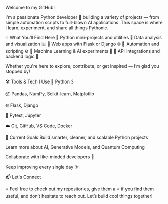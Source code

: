 Welcome to my GitHub!        
            
I'm a passionate Python developer 🐍 building a variety of projects — from simple automation scripts to full-blown AI applications. This space is where I learn, experiment, and share all things Pythonic.

💡 What You’ll Find Here
🔸 Python mini-projects and utilities
🔸 Data analysis and visualization 📊
🔸 Web apps with Flask or Django 🌐
🔸 Automation and scripting ⚙️
🔸 Machine Learning & AI experiments 🤖
🔸 API integrations and backend logic 🔌

Whether you're here to explore, contribute, or get inspired — I’m glad you stopped by!

🛠️ Tools & Tech I Use
🐍 Python 3

📦 Pandas, NumPy, Scikit-learn, Matplotlib

🌐 Flask, Django

🧪 Pytest, Jupyter

☁️ Git, GitHub, VS Code, Docker

🚀 Current Goals
Build smarter, cleaner, and scalable Python projects

Learn more about AI, Generative Models, and Quantum Computing

Collaborate with like-minded developers 💬

Keep improving every single day ☀️

📬 Let's Connect


⭐ Feel free to check out my repositories, give them a ⭐ if you find them useful, and don’t hesitate to reach out. Let’s build cool things together!

     

